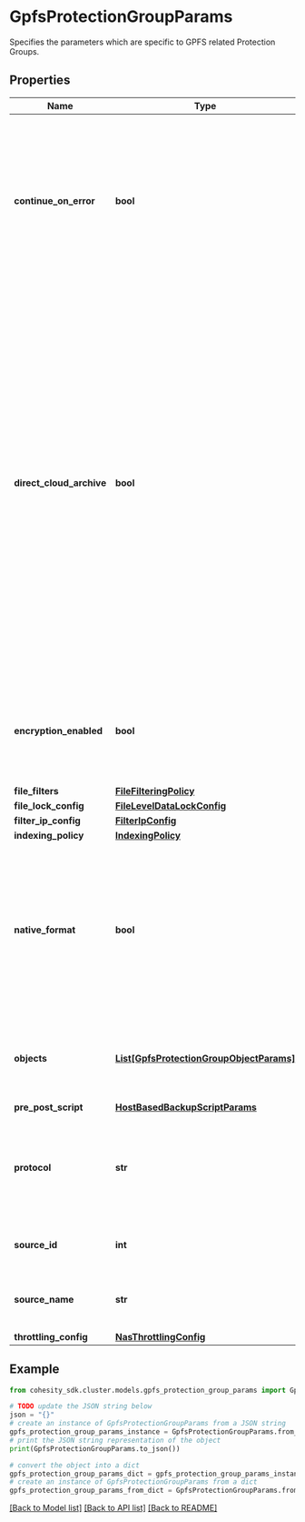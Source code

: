 # GpfsProtectionGroupParams

Specifies the parameters which are specific to GPFS related Protection Groups.

## Properties

Name | Type | Description | Notes
------------ | ------------- | ------------- | -------------
**continue_on_error** | **bool** | Specifies whether or not the Protection Group should continue regardless of whether or not an error was encountered during protection group run. | [optional] 
**direct_cloud_archive** | **bool** | Specifies whether or not to store the snapshots in this run directly in an Archive Target instead of on the Cluster. If this is set to true, the associated policy must have exactly one Archive Target associated with it and the policy must be set up to archive after every run. Also, a Storage Domain cannot be specified. Default behavior is &#39;false&#39;. | [optional] 
**encryption_enabled** | **bool** | Specifies whether the protection group should use encryption while backup or not. | [optional] 
**file_filters** | [**FileFilteringPolicy**](FileFilteringPolicy.md) |  | [optional] 
**file_lock_config** | [**FileLevelDataLockConfig**](FileLevelDataLockConfig.md) |  | [optional] 
**filter_ip_config** | [**FilterIpConfig**](FilterIpConfig.md) |  | [optional] 
**indexing_policy** | [**IndexingPolicy**](IndexingPolicy.md) |  | [optional] 
**native_format** | **bool** | Specifies whether or not to enable native format for direct archive job. This field is set to true if native format should be used for archiving. | [optional] 
**objects** | [**List[GpfsProtectionGroupObjectParams]**](GpfsProtectionGroupObjectParams.md) | Specifies the objects to be included in the Protection Group. | 
**pre_post_script** | [**HostBasedBackupScriptParams**](HostBasedBackupScriptParams.md) |  | [optional] 
**protocol** | **str** | Specifies the preferred protocol to use if this device supports multiple protocols. | [optional] 
**source_id** | **int** | Specifies the id of the parent of the objects. | [optional] [readonly] 
**source_name** | **str** | Specifies the name of the parent of the objects. | [optional] [readonly] 
**throttling_config** | [**NasThrottlingConfig**](NasThrottlingConfig.md) |  | [optional] 

## Example

```python
from cohesity_sdk.cluster.models.gpfs_protection_group_params import GpfsProtectionGroupParams

# TODO update the JSON string below
json = "{}"
# create an instance of GpfsProtectionGroupParams from a JSON string
gpfs_protection_group_params_instance = GpfsProtectionGroupParams.from_json(json)
# print the JSON string representation of the object
print(GpfsProtectionGroupParams.to_json())

# convert the object into a dict
gpfs_protection_group_params_dict = gpfs_protection_group_params_instance.to_dict()
# create an instance of GpfsProtectionGroupParams from a dict
gpfs_protection_group_params_from_dict = GpfsProtectionGroupParams.from_dict(gpfs_protection_group_params_dict)
```
[[Back to Model list]](../README.md#documentation-for-models) [[Back to API list]](../README.md#documentation-for-api-endpoints) [[Back to README]](../README.md)


